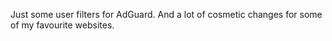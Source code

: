 Just some user filters for AdGuard. And a lot of cosmetic changes for some of my favourite websites.
